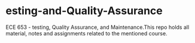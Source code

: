 # esting-and-Quality-Assurance
ECE 653 - testing, Quality Assurance, and Maintenance.This repo holds all material, notes and assignments related to the mentioned course.
